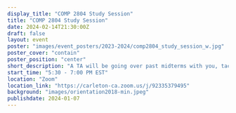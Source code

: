 ```yaml
---
display_title: "COMP 2804 Study Session"
title: "COMP 2804 Study Session"
date: 2024-02-14T21:30:00Z
draft: false
layout: event
poster: "images/event_posters/2023-2024/comp2804_study_session_w.jpg"
poster_cover: "contain"
poster_position: "center"
short_description: "A TA will be going over past midterms with you, tackling the toughest of problems!"
start_time: "5:30 - 7:00 PM EST"
location: "Zoom"
location_link: "https://carleton-ca.zoom.us/j/92335379495"
background: "images/orientation2018-min.jpeg"
publishdate: 2024-01-07
---
```

